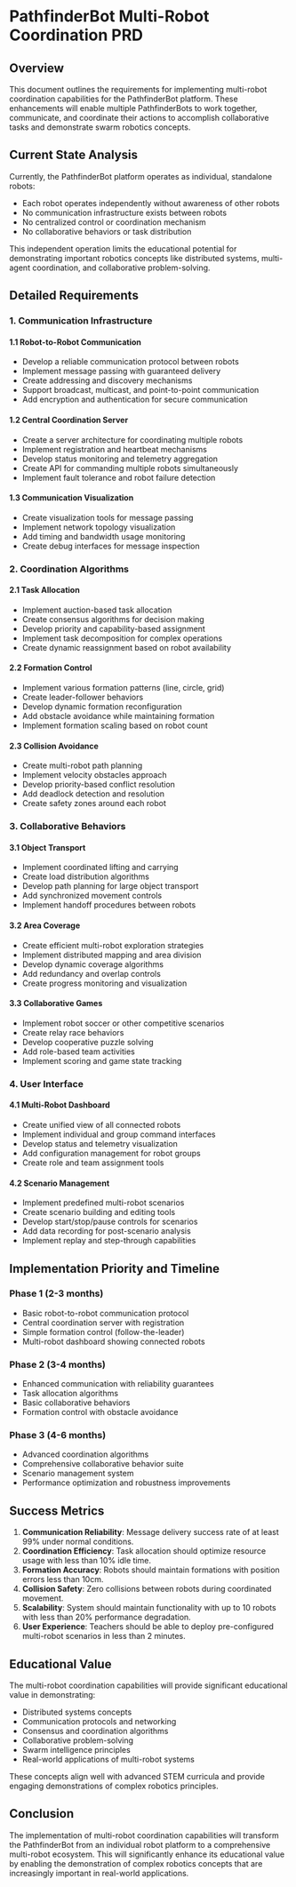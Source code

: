 # PathfinderBot Multi-Robot Coordination PRD

## Overview

This document outlines the requirements for implementing multi-robot coordination capabilities for the PathfinderBot platform. These enhancements will enable multiple PathfinderBots to work together, communicate, and coordinate their actions to accomplish collaborative tasks and demonstrate swarm robotics concepts.

## Current State Analysis

Currently, the PathfinderBot platform operates as individual, standalone robots:
- Each robot operates independently without awareness of other robots
- No communication infrastructure exists between robots
- No centralized control or coordination mechanism
- No collaborative behaviors or task distribution

This independent operation limits the educational potential for demonstrating important robotics concepts like distributed systems, multi-agent coordination, and collaborative problem-solving.

## Detailed Requirements

### 1. Communication Infrastructure

#### 1.1 Robot-to-Robot Communication
- Develop a reliable communication protocol between robots
- Implement message passing with guaranteed delivery
- Create addressing and discovery mechanisms
- Support broadcast, multicast, and point-to-point communication
- Add encryption and authentication for secure communication

#### 1.2 Central Coordination Server
- Create a server architecture for coordinating multiple robots
- Implement registration and heartbeat mechanisms
- Develop status monitoring and telemetry aggregation
- Create API for commanding multiple robots simultaneously
- Implement fault tolerance and robot failure detection

#### 1.3 Communication Visualization
- Create visualization tools for message passing
- Implement network topology visualization
- Add timing and bandwidth usage monitoring
- Create debug interfaces for message inspection

### 2. Coordination Algorithms

#### 2.1 Task Allocation
- Implement auction-based task allocation
- Create consensus algorithms for decision making
- Develop priority and capability-based assignment
- Implement task decomposition for complex operations
- Create dynamic reassignment based on robot availability

#### 2.2 Formation Control
- Implement various formation patterns (line, circle, grid)
- Create leader-follower behaviors
- Develop dynamic formation reconfiguration
- Add obstacle avoidance while maintaining formation
- Implement formation scaling based on robot count

#### 2.3 Collision Avoidance
- Create multi-robot path planning
- Implement velocity obstacles approach
- Develop priority-based conflict resolution
- Add deadlock detection and resolution
- Create safety zones around each robot

### 3. Collaborative Behaviors

#### 3.1 Object Transport
- Implement coordinated lifting and carrying
- Create load distribution algorithms
- Develop path planning for large object transport
- Add synchronized movement controls
- Implement handoff procedures between robots

#### 3.2 Area Coverage
- Create efficient multi-robot exploration strategies
- Implement distributed mapping and area division
- Develop dynamic coverage algorithms
- Add redundancy and overlap controls
- Create progress monitoring and visualization

#### 3.3 Collaborative Games
- Implement robot soccer or other competitive scenarios
- Create relay race behaviors
- Develop cooperative puzzle solving
- Add role-based team activities
- Implement scoring and game state tracking

### 4. User Interface

#### 4.1 Multi-Robot Dashboard
- Create unified view of all connected robots
- Implement individual and group command interfaces
- Develop status and telemetry visualization
- Add configuration management for robot groups
- Create role and team assignment tools

#### 4.2 Scenario Management
- Implement predefined multi-robot scenarios
- Create scenario building and editing tools
- Develop start/stop/pause controls for scenarios
- Add data recording for post-scenario analysis
- Implement replay and step-through capabilities

## Implementation Priority and Timeline

### Phase 1 (2-3 months)
- Basic robot-to-robot communication protocol
- Central coordination server with registration
- Simple formation control (follow-the-leader)
- Multi-robot dashboard showing connected robots

### Phase 2 (3-4 months)
- Enhanced communication with reliability guarantees
- Task allocation algorithms
- Basic collaborative behaviors
- Formation control with obstacle avoidance

### Phase 3 (4-6 months)
- Advanced coordination algorithms
- Comprehensive collaborative behavior suite
- Scenario management system
- Performance optimization and robustness improvements

## Success Metrics

1. **Communication Reliability**: Message delivery success rate of at least 99% under normal conditions.
2. **Coordination Efficiency**: Task allocation should optimize resource usage with less than 10% idle time.
3. **Formation Accuracy**: Robots should maintain formations with position errors less than 10cm.
4. **Collision Safety**: Zero collisions between robots during coordinated movement.
5. **Scalability**: System should maintain functionality with up to 10 robots with less than 20% performance degradation.
6. **User Experience**: Teachers should be able to deploy pre-configured multi-robot scenarios in less than 2 minutes.

## Educational Value

The multi-robot coordination capabilities will provide significant educational value in demonstrating:
- Distributed systems concepts
- Communication protocols and networking
- Consensus and coordination algorithms
- Collaborative problem-solving
- Swarm intelligence principles
- Real-world applications of multi-robot systems

These concepts align well with advanced STEM curricula and provide engaging demonstrations of complex robotics principles.

## Conclusion

The implementation of multi-robot coordination capabilities will transform the PathfinderBot from an individual robot platform to a comprehensive multi-robot ecosystem. This will significantly enhance its educational value by enabling the demonstration of complex robotics concepts that are increasingly important in real-world applications.
